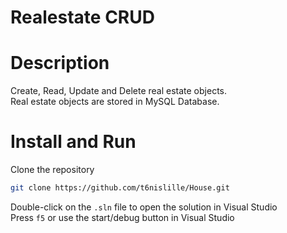 # Realestate CRUD
# Description
Create, Read, Update and Delete real estate objects.<br>
Real estate objects are stored in MySQL Database.

# Install and Run
Clone the repository
```bash
git clone https://github.com/t6nislille/House.git
```
Double-click on the `.sln` file to open the solution in Visual Studio <br>
Press `f5` or use the start/debug button in Visual Studio




